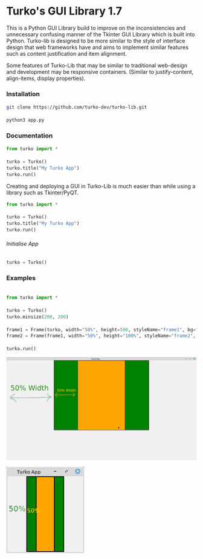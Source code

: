 <h1>Turko's GUI Library 1.7</h1>
This is a Python GUI Library build to improve on the inconsistencies and unnecessary confusing manner of the Tkinter GUI Library which is built into Python. Turko-lib is designed to be more similar to the style of interface design that web frameworks have and aims to implement similar features such as content justification and item alignment.

Some features of Turko-Lib that may be similar to traditional web-design and development may be responsive containers. (Similar to justify-content, align-items, display properties).

<h3>Installation</h3>

```bash
git clone https://github.com/turko-dev/turko-lib.git

python3 app.py
```

<h3>Documentation</h3>

```python
from turko import *

turko = Turko()
turko.title("My Turko App")
turko.run()
```
Creating and deploying a GUI in Turko-Lib is much easier than while using a library such as Tkinter/PyQT.

```python
from turko import *

turko = Turko()
turko.title("My Turko App")
turko.run()
```

<h6>Initialise App</h6>

```python
turko = Turko()
```

<h3>Examples</h3>

```python

from turko import *

turko = Turko()
turko.minsize(200, 200)

frame1 = Frame(turko, width="50%", height=500, styleName="frame1", bg="green", borderwidth=2)
frame2 = Frame(frame1, width="50%", height="100%", styleName="frame2", bg="orange", borderwidth=2)

turko.run()

```
![alt text](https://github.com/turko-dev/turko-lib/blob/main/imgs/eg.png)

![alt text](https://github.com/turko-dev/turko-lib/blob/main/imgs/eg2.png)
